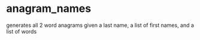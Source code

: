# anagram_names
generates all 2 word anagrams given a last name, a list of first names, and a list of words
